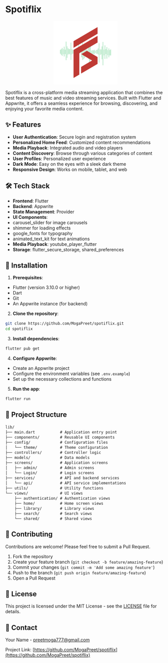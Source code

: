 # Spotiflix

<p align="center">
<img src="assets/images/spotiflix_logo.png" alt="Spotiflix Logo" width="200"/>
</p>

Spotiflix is a cross-platform media streaming application that combines the best features of music and video streaming services. Built with Flutter and Appwrite, it offers a seamless experience for browsing, discovering, and enjoying your favorite media content.

## ✨ Features

- **User Authentication**: Secure login and registration system
- **Personalized Home Feed**: Customized content recommendations
- **Media Playback**: Integrated audio and video players
- **Content Discovery**: Browse through various categories of content
- **User Profiles**: Personalized user experience
- **Dark Mode**: Easy on the eyes with a sleek dark theme
- **Responsive Design**: Works on mobile, tablet, and web

## 🛠️ Tech Stack

- **Frontend**: Flutter
- **Backend**: Appwrite
- **State Management**: Provider
- **UI Components**:
- carousel_slider for image carousels
- shimmer for loading effects
- google_fonts for typography
- animated_text_kit for text animations
- **Media Playback**: youtube_player_flutter
- **Storage**: flutter_secure_storage, shared_preferences

## 🚀 Installation

1. **Prerequisites**:
- Flutter (version 3.10.0 or higher)
- Dart
- Git
- An Appwrite instance (for backend)

2. **Clone the repository**:
```bash
git clone https://github.com/MogaPreet/spotiflix.git
cd spotiflix
```

3. **Install dependencies**:
```bash
flutter pub get
```

4. **Configure Appwrite**:
- Create an Appwrite project
- Configure the environment variables (see `.env.example`)
- Set up the necessary collections and functions

5. **Run the app**:
```bash
flutter run
```

## 📁 Project Structure

```
lib/
├── main.dart           # Application entry point
├── components/         # Reusable UI components
├── config/             # Configuration files
│   └── theme/          # Theme configuration
├── controllers/        # Controller logic
├── models/             # Data models
├── screens/            # Application screens
│   ├── admin/          # Admin screens
│   └── Login/          # Login screens
├── services/           # API and backend services
│   └── api/            # API service implementations
├── utils/              # Utility functions
└── views/              # UI views
    ├── authentication/ # Authentication views
    ├── home/           # Home screen views
    ├── library/        # Library views
    ├── search/         # Search views
    └── shared/         # Shared views
```

<!-- ## 📸 Screenshots

<p align="center">
<img src="screenshots/home.png" alt="Home Screen" width="200"/>
<img src="screenshots/player.png" alt="Player Screen" width="200"/>
<img src="screenshots/profile.png" alt="Profile Screen" width="200"/>
</p> -->

## 🤝 Contributing

Contributions are welcome! Please feel free to submit a Pull Request.

1. Fork the repository
2. Create your feature branch (`git checkout -b feature/amazing-feature`)
3. Commit your changes (`git commit -m 'Add some amazing feature'`)
4. Push to the branch (`git push origin feature/amazing-feature`)
5. Open a Pull Request

## 📝 License

This project is licensed under the MIT License - see the [LICENSE](LICENSE) file for details.

## 📧 Contact

Your Name - preetmoga777@gmail.com

Project Link: [https://github.com/MogaPreet/spotiflix](https://github.com/MogaPreet/spotiflix)
